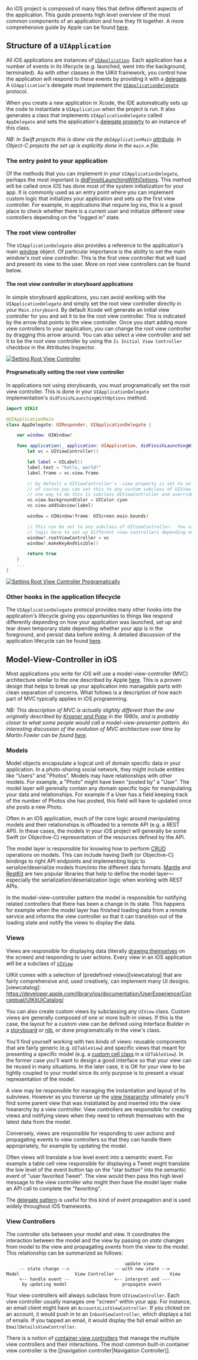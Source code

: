An iOS project is composed of many files that define different aspects
of the application.  This guide presents high level overview of the most
common components of an application and how they fit together.  A more
comprehensive guide by Apple can be found [here][appguide].

[appguide]: https://developer.apple.com/library/ios/documentation/iPhone/Conceptual/iPhoneOSProgrammingGuide/Introduction/Introduction.html

## Structure of a `UIApplication`

All iOS applications are instances of [`UIApplication`][uiapplication].
Each application has a number of events in its lifecycle (e.g. launched,
went into the background, terminated).  As with other classes in the
UIKit framework, you control how the application will respond to these
events by providing it with a [delegate][delegatepattern].  A
`UIApplication`'s delegate must implement the
[`UIApplicationDelegate`][uiapplicationdelegate] protocol.

When you create a new application in Xcode, the IDE automatically sets
up the code to instantiate a `UIApplication` when the project is run.
It also generates a class that implements `UIApplicationDelegate` called
`AppDelegate` and sets the application's [delegate
property][uiapplicationdelegateprop] to an instance of this class.

_NB: In Swift projects this is done via the `@UIApplicationMain`
[attribute].  In Object-C projects the set up is explicitly done in the
`main.m` file._

[delegatepattern]: http://en.wikipedia.org/wiki/Delegation_pattern
[uiapplicationdelegate]: https://developer.apple.com/library/ios/documentation/UIKit/Reference/UIApplicationDelegate_Protocol/index.html
[uiapplication]: https://developer.apple.com/library/ios/documentation/UIKit/Reference/UIApplication_Class/
[uiapplicationdelegateprop]: https://developer.apple.com/library/ios/documentation/UIKit/Reference/UIApplication_Class/#//apple_ref/occ/instp/UIApplication/delegate
[attribute]: https://developer.apple.com/library/ios/documentation/Swift/Conceptual/Swift_Programming_Language/Attributes.html

### The entry point to your application
Of the methods that you can implement in your `UIApplicationDelegate`,
perhaps the most important is
[didFinishLaunchingWithOptions][didfinishlaunching].  This method will
be called once iOS has done most of the system initialization for your
app.  It is commonly used as an entry point where you can implement
custom logic that initializes your application and sets up the first
view controller.  For example, in applications that require log ins,
this is a good place to check whether there is a current user and
initialize different view controllers depending on the "logged in" state.

[didfinishlaunching]: https://developer.apple.com/library/ios/documentation/UIKit/Reference/UIApplicationDelegate_Protocol/index.html#//apple_ref/occ/intfm/UIApplicationDelegate/application:didFinishLaunchingWithOptions:

### The root view controller

The `UIApplicationDelegate` also provides a reference to the
application's main [window][mainwindow] object.  Of particular
importance is the ability to set the main window's _root view
controller_.  This is the first view controller that will load and
present its view to the user.  More on root view controllers can be
found below.

[mainwindow]: https://developer.apple.com/library/ios/documentation/UIKit/Reference/UIApplicationDelegate_Protocol/index.html#//apple_ref/occ/intfp/UIApplicationDelegate/window

#### The root view controller in storyboard applications
In simple storyboard applications, you can avoid working with the
`UIApplicationDelegate` and simply set the root view controller directly
in your `Main.storyboard`.  By default Xcode will generate an initial
view controller for you and set it to be the root view controller.  This
is indicated by the arrow that points to the view controller.  Once you
start adding more view controllers to your application, you can change
the root view controller by dragging this arrow around.  You can
also select a view controller and set it to be the root view controller
by using the `Is Initial View Controller` checkbox in the Attributes
Inspector.

<a href="http://imgur.com/winIGnh"><img src="http://i.imgur.com/winIGnhl.png" title="Setting Root View Controller" /></a>

#### Programatically setting the root view controller
In applications not using storyboards, you must programatically set the
root view controller.  This is done in your `UIApplicationDelegate`
implementation's `didFinishLaunchingWithOptions` method.

```swift
import UIKit

@UIApplicationMain
class AppDelegate: UIResponder, UIApplicationDelegate {

    var window: UIWindow?

    func application(_ application: UIApplication, didFinishLaunchingWithOptions launchOptions: [UIApplicationLaunchOptionsKey: Any]?) -> Bool {
        let vc = UIViewController()

        let label = UILabel()
        label.text = "hello, world!"
        label.frame = vc.view.frame

        // by default a UIViewController's .view property is set to an instance of UIView
        // of course you can set this to any custom subclass of UIView
        // one way to do this is subclass UIViewController and override the loadView method
        vc.view.backgroundColor = UIColor.cyan
        vc.view.addSubview(label)

        window = UIWindow(frame: UIScreen.main.bounds)

        // This can be set to any subclass of UIViewController.  You can also use conditional
        // logic here to set up different view controllers depending on application state
        window?.rootViewController = vc
        window?.makeKeyAndVisible()

        return true
    }
    ...
}
```

<a href="http://imgur.com/fXE9BWw"><img src="http://i.imgur.com/fXE9BWwl.png" title="Setting Root View Controller Programatically" /></a>

### Other hooks in the application lifecycle
The `UIApplicationDelegate` protocol provides many other hooks into the
application's lifecycle giving you opportunities to things like respond
differently depending on how your application was launched, set up and
tear down temporary state depending whether your app is in the
foreground, and persist data before exiting. A detailed discussion of
the application lifecycle can be found [here][applifecycle].

[applifecycle]: https://developer.apple.com/library/ios/documentation/iPhone/Conceptual/iPhoneOSProgrammingGuide/TheAppLifeCycle/TheAppLifeCycle.html#//apple_ref/doc/uid/TP40007072-CH2-SW3

## Model-View-Controller in iOS
Most applications you write for iOS will use a model-view-controller
(MVC) architecture similar to the one described by Apple
[here][applemvc].  This is a proven design that helps to break up your
application into managable parts with clean separation of concerns.
What follows is a description of how each part of MVC typically
applies in iOS programming.

<!--- TODO: build sample app here -->

_NB: This description of MVC is actually slightly different than the one
originally described by [Krasner and Pope][smalltalkmvc] in the 1980s,
and is probably closer to what some people would call a
model-view-presenter pattern.  An interesting discussion of the
evolution of MVC architecture over time by Martin Fowler can be found
[here][fowlermvc]._

[applemvc]: https://developer.apple.com/library/ios/documentation/General/Conceptual/DevPedia-CocoaCore/MVC.html
[smalltalkmvc]: https://www.lri.fr/~mbl/ENS/FONDIHM/2013/papers/Krasner-JOOP88.pdf
[fowlermvc]: http://martinfowler.com/eaaDev/uiArchs.html

### Models
Model objects encapsulate a logical unit of domain specific data in your
application.  In a photo-sharing social network, they might include
entities like "Users" and "Photos".  Models may have relationships with
other models.  For example, a "Photo" might have been "posted by" a
"User".  The model layer will gerenally contain any domain specific
logic for manipulating your data and relationships.  For example if a
User has a field keeping track of the number of Photos she has posted,
this field will have to updated once she posts a new Photo.

Often in an iOS application, much of the core logic around manipulating
models and their relationships is offloaded to a remote API (e.g. a REST
API).  In these cases, the models in your iOS project will generally be
some Swift (or Objective-C) representation of the resources defined by
the API.

The model layer is responsible for knowing how to perform [CRUD][crud]
operations on models.  This can include having Swift (or Objective-C)
bindings to right API endpoints and implementing logic to
serialize/deserialize models from/into the different data formats.
[Mantle](https://github.com/Mantle/Mantle) and
[RestKit](https://github.com/RestKit/RestKit) are two popular libraries
that help to define the model layer&mdash;especially the
serialization/deserialization logic when working with REST APIs.

[crud]: http://en.wikipedia.org/wiki/Create,_read,_update_and_delete

In the model-view-controller pattern the model is responsible for
notifying related controllers that there has been a change in its state.
This happens for example when the model layer has finished loading
data from a remote service and informs the view controller so that it
can transition out of the loading state and notify the views to display
the data.


### Views
Views are responsible for displaying data (literally [drawing
themselves][drawrect] on the screen) and responding to user actions.  Every
view in an iOS application will be a subclass of
[`UIView`][uiview]

[uiview]: https://developer.apple.com/library/ios/documentation/UIKit/Reference/UIView_Class/index.html
[drawrect]: https://developer.apple.com/library/ios/documentation/UIKit/Reference/UIView_Class/index.html#//apple_ref/occ/instm/UIView/drawRect:

UIKit comes with a selection of [predefined views][viewcatalog] that are
fairly comprehensive and, used creatively, can implement many UI
designs.
[viewcatalog]: https://developer.apple.com/library/ios/documentation/UserExperience/Conceptual/UIKitUICatalog/

You can also create custom views by subclassing any `UIView` class.
Custom views are generally composed of one or more built-in views.  If
this is the case, the layout for a custom view can be defined using
Interface Builder in a [storyboard] or [nib], or done programatically in
the view's class.

[nib]: https://developer.apple.com/library/ios/documentation/General/Conceptual/DevPedia-CocoaCore/NibFile.html
[storyboard]: https://developer.apple.com/library/ios/documentation/General/Conceptual/Devpedia-CocoaApp/Storyboard.html

You'll find yourself working with two kinds of views: reusable
components that are fairly generic (e.g. `UITableView`) and specific
views that meant for presenting a specific model (e.g. a [custom cell
class](Table-View-Guide#creating-customized-cells) in a `UITableView`).
In the former case you'll want to design a good interface so that your
view can be reused in many situations.  In the later case, it is OK for
your view to be tightly coupled to your model since its only purpose is
to present a visual representation of the model.

A view may be responsible for managing the instantiation and layout of
its subviews. However as you traverse up the [view
hieararchy][viewhierarchy] ultimately you'll find some parent view that
was instatiated by and inserted into the view hieararchy by a view
controller.  View controllers are responsible for creating views and
notifying views when they need to refresh themselves with the latest
data from the model.

[viewhierarchy]: https://developer.apple.com/library/ios/documentation/WindowsViews/Conceptual/ViewPG_iPhoneOS/CreatingViews/CreatingViews.html#//apple_ref/doc/uid/TP40009503-CH5-SW47

Conversely, views are responsible for responding to user actions and
propagating events to view controllers so that they can handle them
appropriately, for example by updating the model.

Often views will translate a low level event into a semantic event.  For
example a table cell view responsible for displaying a Tweet might
translate the low level of the event button tap on the "star button"
into the semantic event of "user favorited Tweet".  The view would then
pass this high level message to the view controller who might then have
the model layer make an API call to complete the "favoriting".

The [delegate pattern] is useful for this kind of event propagation and
is used widely throughout iOS frameworks.

[delegate pattern]: https://developer.apple.com/library/ios/documentation/General/Conceptual/DevPedia-CocoaCore/Delegation.html

### View Controllers

The controller sits between your model and view.  It coordinates the
interaction between the model and the view by passing on _state_ changes
from model to the view and propagating _events_ from the view to the
model.  This relationship can be summarized as follows:

```
                                             update view
     -- state change -->                 -- with new state -->
Model                     View Controller                     View
     <-- handle event --                 <-- interpret and ---
      by updating model                     propagate event

```

Your view controllers will always subclass from `UIViewController`.
Each view controller usually manages one "screen" within your app.  For
instance, an email client might have an `AccountsListViewController`. If
you clicked on an account, it would push in to an `InboxViewController`,
which displays a list of emails. If you tapped an email, it would
display the full email within an `EmailDetailsViewController`.

There is a notion of [container view controllers](Container-View-Controllers#) that
manage the multiple view controllers and their interactions.  The most
common built-in container view controller is the [[navigation controller|Navigation Controller]].

<!---
## Other
### Build settings
### Storyboards
### Assets catalogs
-->